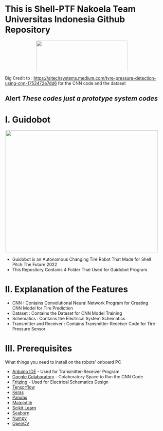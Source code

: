 
# This is Shell-PTF Nakoela Team Universitas Indonesia Github Repository <br />


<p align="center">
  <img width="300" height="100" src="https://bem.ui.ac.id/wp-content/uploads/2021/07/Logo-UI-SMV-A.-Shelina-Adjani.png">
</p>


Big Credit to : https://aitechsystems.medium.com/tyre-pressure-detection-using-cnn-1753472a7dd6 for the CNN code and the dataset <br />

## Alert *These codes just a prototype system codes*

# I. Guidobot <br />

<p align="center">
  <img width = "500" height = "400" src="https://user-images.githubusercontent.com/99890283/154802405-6d9962c1-79df-46fe-b42a-7cc3f0ec6955.jpeg">
</p>

* Guidobot is an Autonomous Changing Tire Robot That Made for Shell Pitch The Future 2022
* This Repository Contains 4 Folder That Used for Guidobot Program 

# II. Explanation of the Features

* CNN : Contains Convolutional Neural Network Program for Creating CNN Model for Tire Prediction <br />
* Dataset : Contains the Dataset for CNN Model Training
* Schematics : Contains the Electrical System Schematics <br />
* Transmitter and Receiver : Contains Transmitter-Receiver Code for Tire Pressure Sensor <br />

# III. Prerequisites

What things you need to install on the robots' onboard PC

* [Arduino IDE](https://ubuntu.com/tutorials/install-the-arduino-ide#1-overview) - Used for Transmitter-Receiver Program
* [Google Colaboratory](https://colab.research.google.com) - Colaboratory Space to Run the CNN Code
* [Fritzing](https://fritzing.org/) - Used for Electrical Schematics Design 
* [Tensorflow](https://www.tensorflow.org/) 
* [Keras](https://keras.io/)
* [Pandas](https://pandas.pydata.org/)
* [Matplotlib](https://matplotlib.org/)
* [Scikit Learn](https://scikit-learn.org/stable/)
* [Seaborn](https://seaborn.pydata.org/)
* [Numpy](https://numpy.org/)
* [OpenCV](https://opencv.org/)


